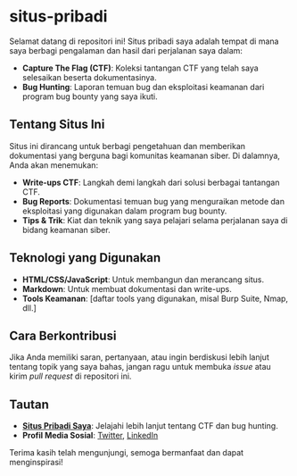 # situs-pribadi

Selamat datang di repositori ini! Situs pribadi saya adalah tempat di mana saya berbagi pengalaman dan hasil dari perjalanan saya dalam:

- **Capture The Flag (CTF)**: Koleksi tantangan CTF yang telah saya selesaikan beserta dokumentasinya.
- **Bug Hunting**: Laporan temuan bug dan eksploitasi keamanan dari program bug bounty yang saya ikuti.

## Tentang Situs Ini

Situs ini dirancang untuk berbagi pengetahuan dan memberikan dokumentasi yang berguna bagi komunitas keamanan siber. Di dalamnya, Anda akan menemukan:

- **Write-ups CTF**: Langkah demi langkah dari solusi berbagai tantangan CTF.
- **Bug Reports**: Dokumentasi temuan bug yang menguraikan metode dan eksploitasi yang digunakan dalam program bug bounty.
- **Tips & Trik**: Kiat dan teknik yang saya pelajari selama perjalanan saya di bidang keamanan siber.

## Teknologi yang Digunakan

- **HTML/CSS/JavaScript**: Untuk membangun dan merancang situs.
- **Markdown**: Untuk membuat dokumentasi dan write-ups.
- **Tools Keamanan**: [daftar tools yang digunakan, misal Burp Suite, Nmap, dll.]

## Cara Berkontribusi

Jika Anda memiliki saran, pertanyaan, atau ingin berdiskusi lebih lanjut tentang topik yang saya bahas, jangan ragu untuk membuka _issue_ atau kirim _pull request_ di repositori ini.

## Tautan

- **[Situs Pribadi Saya]([https://link-situs-pribadi.com](https://ahmadfaiz122.github.io/situs-pribadi/))**: Jelajahi lebih lanjut tentang CTF dan bug hunting.
- **Profil Media Sosial**: [Twitter](https://twitter.com/kamu), [LinkedIn](https://linkedin.com/in/kamu)

Terima kasih telah mengunjungi, semoga bermanfaat dan dapat menginspirasi!
